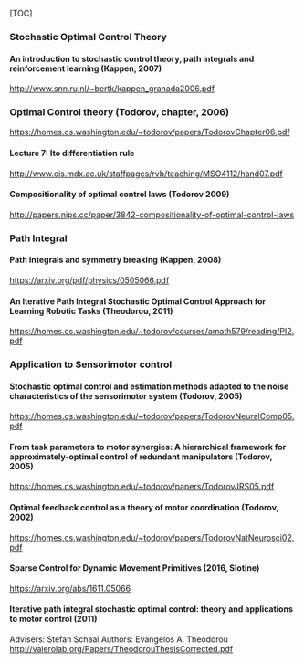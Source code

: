 [TOC]


### Stochastic Optimal Control Theory

#### An introduction to stochastic control theory, path integrals and reinforcement learning (Kappen, 2007)
http://www.snn.ru.nl/~bertk/kappen_granada2006.pdf

### Optimal Control theory (Todorov, chapter, 2006)
https://homes.cs.washington.edu/~todorov/papers/TodorovChapter06.pdf

#### Lecture 7: Ito differentiation rule
http://www.eis.mdx.ac.uk/staffpages/rvb/teaching/MSO4112/hand07.pdf

#### Compositionality of optimal control laws (Todorov 2009)
http://papers.nips.cc/paper/3842-compositionality-of-optimal-control-laws

### Path Integral

#### Path integrals and symmetry breaking (Kappen, 2008)
https://arxiv.org/pdf/physics/0505066.pdf

#### An Iterative Path Integral Stochastic Optimal Control Approach for Learning Robotic Tasks (Theodorou, 2011)
https://homes.cs.washington.edu/~todorov/courses/amath579/reading/PI2.pdf

### Application to Sensorimotor control

#### Stochastic optimal control and estimation methods adapted to the noise characteristics of the sensorimotor system (Todorov, 2005)
https://homes.cs.washington.edu/~todorov/papers/TodorovNeuralComp05.pdf

#### From task parameters to motor synergies: A hierarchical framework for approximately-optimal control of redundant manipulators (Todorov, 2005)
https://homes.cs.washington.edu/~todorov/papers/TodorovJRS05.pdf

#### Optimal feedback control as a theory of motor coordination (Todorov, 2002)
https://homes.cs.washington.edu/~todorov/papers/TodorovNatNeurosci02.pdf

#### Sparse Control for Dynamic Movement Primitives (2016, Slotine)
https://arxiv.org/abs/1611.05066

#### Iterative path integral stochastic optimal control: theory and applications to motor control (2011)
Advisers: Stefan Schaal
Authors: Evangelos A. Theodorou
http://valerolab.org/Papers/TheodorouThesisCorrected.pdf

